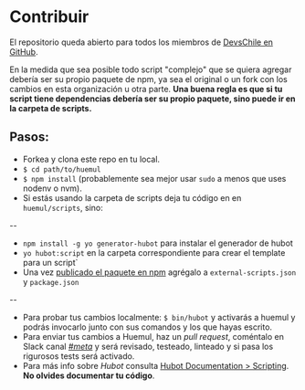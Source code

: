 # Contribuir

El repositorio queda abierto para todos los miembros de [DevsChile en GitHub](https://github.com/devschile).

En la medida que sea posible todo script "complejo" que se quiera agregar debería ser su propio paquete de npm, ya sea el original o un fork con los cambios en esta organización u otra parte. **Una buena regla es que si tu script tiene dependencias debería ser su propio paquete, sino puede ir en la carpeta de scripts.**

## Pasos:

- Forkea y clona este repo en tu local.
- `$ cd path/to/huemul`
- `$ npm install` (probablemente sea mejor usar `sudo` a menos que uses nodenv o nvm).
- Si estás usando la carpeta de scripts deja tu código en en `huemul/scripts`, sino:

--

- `npm install -g yo generator-hubot` para instalar el generador de hubot
- `yo hubot:script` en la carpeta correspondiente para crear el template para un script`
- Una vez [publicado el paquete en npm](https://gist.github.com/coolaj86/1318304) agrégalo a `external-scripts.json` y `package.json`

--

- Para probar tus cambios localmente: `$ bin/hubot` y activarás a huemul y podrás invocarlo junto con sus comandos y los que hayas escrito.
- Para enviar tus cambios a Huemul, haz un _pull request_, coméntalo en Slack canal [*#meta*](http://devschile.slack.com/messages/meta) y será revisado, testeado, linteado y si pasa los rigurosos tests será activado.
-  Para más info sobre *Hubot* consulta [Hubot Documentation > Scripting](https://hubot.github.com/docs/scripting/). **No olvides documentar tu código**.
